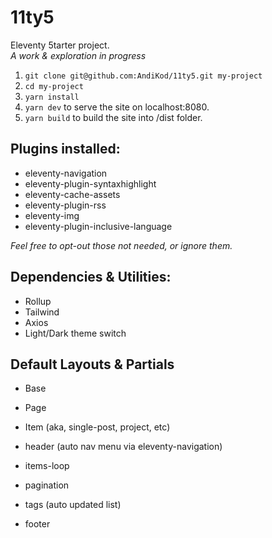 # 11ty5

Eleventy 5tarter project. <br>
_A work & exploration in progress_

1. `git clone git@github.com:AndiKod/11ty5.git my-project`
2. `cd my-project`
3. `yarn install`
4. `yarn dev` to serve the site on localhost:8080.
5. `yarn build` to build the site into /dist folder.

## Plugins installed:

- eleventy-navigation
- eleventy-plugin-syntaxhighlight
- eleventy-cache-assets
- eleventy-plugin-rss
- eleventy-img
- eleventy-plugin-inclusive-language

_Feel free to opt-out those not needed, or ignore them._

## Dependencies & Utilities:

- Rollup
- Tailwind
- Axios
- Light/Dark theme switch

## Default Layouts & Partials

- Base
- Page
- Item (aka, single-post, project, etc)

- header (auto nav menu via eleventy-navigation)
- items-loop
- pagination
- tags (auto updated list)
- footer
